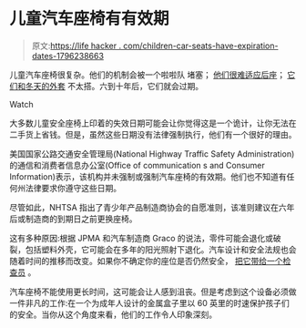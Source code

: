 # 儿童汽车座椅有有效期

> 原文:[https://life hacker . com/children-car-seats-have-expiration-dates-1796238663](https://lifehacker.com/childrens-car-seats-have-expiration-dates-1796238663)

儿童汽车座椅很复杂。他们的机制会被一个啦啦队 堵塞； [他们很难适应后座](https://vitals.lifehacker.com/these-tips-help-you-cram-three-child-seats-into-your-ca-1791527412)； [它们和冬天的外套](https://lifehacker.com/psa-kids-shouldnt-wear-winter-coats-in-their-car-seat-1789009412#_ga=2.197369583.137309736.1497881513-1276133427.1497275510) 不太搭。六到十年后，它们就会过期。

Watch

大多数儿童安全座椅上印着的失效日期可能会让你觉得这是一个诡计，让你无法在二手货上省钱。但是，虽然这些日期没有法律强制执行，他们有一个很好的理由。

美国国家公路交通安全管理局(National Highway Traffic Safety Administration)的通信和消费者信息办公室(Office of communication s and Consumer Information)表示，该机构并未强制或强制汽车座椅的有效期。他们也不知道有任何州法律要求你遵守这些日期。

尽管如此，NHTSA 指出了青少年产品制造商协会的自愿准则，该准则建议在六年后或制造商的到期日之前更换座椅。

这有多种原因:根据 JPMA 和汽车制造商 Graco 的说法，零件可能会退化或破裂，包括塑料外壳，它可能会在多年的阳光照射下退化。汽车设计和安全法规也会随着时间的推移而改变。如果你不确定你的座位是否仍然安全， [把它带给一个检查员](https://www.safercar.gov/cpsApp/cps/index.htm) 。

汽车座椅不能使用更长时间，这可能会让人感到沮丧。但是考虑到这个设备必须做一件非凡的工作:在一个为成年人设计的金属盒子里以 60 英里的时速保护孩子们的安全。当你从这个角度来看，他们的工作令人印象深刻。